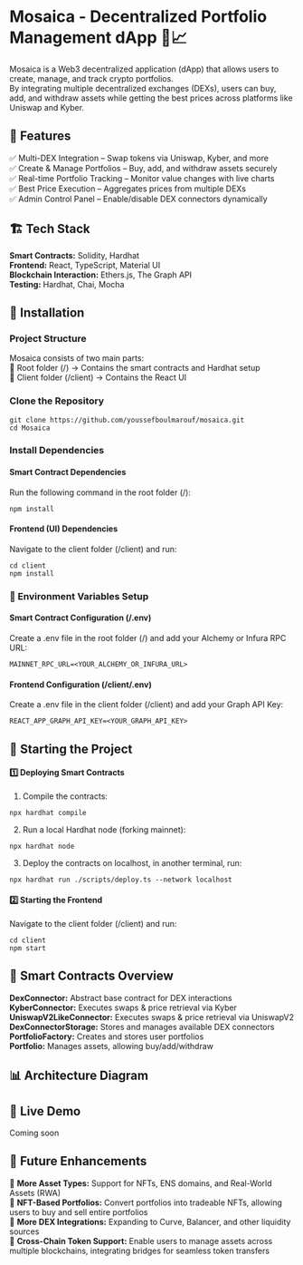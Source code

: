 # Mosaica - Decentralized Portfolio Management dApp 🎨📈

Mosaica is a Web3 decentralized application (dApp) that allows users to create, manage, and track crypto portfolios.  
By integrating multiple decentralized exchanges (DEXs), users can buy, add, and withdraw assets while getting the best prices across platforms like Uniswap and Kyber.

## 🚀 Features
✅ Multi-DEX Integration – Swap tokens via Uniswap, Kyber, and more \
✅ Create & Manage Portfolios – Buy, add, and withdraw assets securely \
✅ Real-time Portfolio Tracking – Monitor value changes with live charts \
✅ Best Price Execution – Aggregates prices from multiple DEXs \
✅ Admin Control Panel – Enable/disable DEX connectors dynamically

## 🏗 Tech Stack
**Smart Contracts:** Solidity, Hardhat \
**Frontend:** React, TypeScript, Material UI \
**Blockchain Interaction:** Ethers.js, The Graph API \
**Testing:** Hardhat, Chai, Mocha

## 🔧 Installation

### Project Structure
Mosaica consists of two main parts: \
📂 Root folder (/) → Contains the smart contracts and Hardhat setup \
📂 Client folder (/client) → Contains the React UI

### Clone the Repository
```
git clone https://github.com/youssefboulmarouf/mosaica.git
cd Mosaica
```

### Install Dependencies

#### Smart Contract Dependencies
Run the following command in the root folder (/):
```
npm install
```

#### Frontend (UI) Dependencies
Navigate to the client folder (/client) and run:
```
cd client
npm install
```

### 📜 Environment Variables Setup

#### Smart Contract Configuration (/.env)
Create a .env file in the root folder (/) and add your Alchemy or Infura RPC URL:
```
MAINNET_RPC_URL=<YOUR_ALCHEMY_OR_INFURA_URL>
```

#### Frontend Configuration (/client/.env)
Create a .env file in the client folder (/client) and add your Graph API Key:
```
REACT_APP_GRAPH_API_KEY=<YOUR_GRAPH_API_KEY>
```

## 🚀 Starting the Project
#### 1️⃣ Deploying Smart Contracts
1. Compile the contracts:
```
npx hardhat compile
```
2. Run a local Hardhat node (forking mainnet):
```
npx hardhat node
```
3. Deploy the contracts on localhost, in another terminal, run:
```
npx hardhat run ./scripts/deploy.ts --network localhost
```
#### 2️⃣ Starting the Frontend
Navigate to the client folder (/client) and run:
```
cd client
npm start
```

## 📜 Smart Contracts Overview
**DexConnector:**	Abstract base contract for DEX interactions \
**KyberConnector:**	Executes swaps & price retrieval via Kyber \
**UniswapV2LikeConnector:**	Executes swaps & price retrieval via UniswapV2 \
**DexConnectorStorage:**	Stores and manages available DEX connectors \
**PortfolioFactory:**	Creates and stores user portfolios \
**Portfolio:**	Manages assets, allowing buy/add/withdraw

## 📊 Architecture Diagram

## 🎥 Live Demo
Coming soon

## 🌟 Future Enhancements
🔹 **More Asset Types:** Support for NFTs, ENS domains, and Real-World Assets (RWA) \
🔹 **NFT-Based Portfolios:** Convert portfolios into tradeable NFTs, allowing users to buy and sell entire portfolios \
🔹 **More DEX Integrations:** Expanding to Curve, Balancer, and other liquidity sources \
🔹 **Cross-Chain Token Support:** Enable users to manage assets across multiple blockchains, integrating bridges for seamless token transfers

